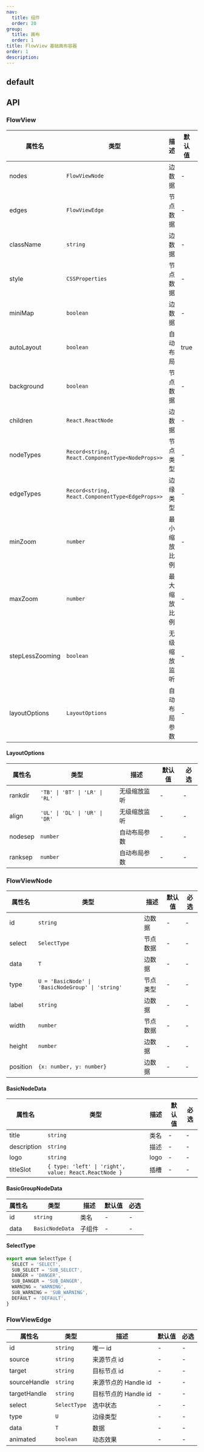```yaml
---
nav:
  title: 组件
  order: 20
group:
  title: 画布
  order: 1
title: FlowView 基础画布容器
order: 1
description:
---
```


## default

<code src="./demos/ProFlowDemo.tsx"></code>

## API

### FlowView

| 属性名             | 类型                                               | 描述     | 默认值  | 必选 |
| --------------- | ------------------------------------------------ | ------ | ---- | -- |
| nodes           | `FlowViewNode`                                   | 边数据    | -    | -  |
| edges           | `FlowViewEdge`                                   | 节点数据   | -    | -  |
| className       | `string`                                         | 边数据    | -    | -  |
| style           | `CSSProperties`                                  | 节点数据   | -    | -  |
| miniMap         | `boolean`                                        | 边数据    | -    | -  |
| autoLayout      | `boolean`                                        | 自动布局   | true | -  |
| background      | `boolean`                                        | 节点数据   | -    | -  |
| children        | `React.ReactNode`                                | 边数据    | -    | -  |
| nodeTypes       | `Record<string, React.ComponentType<NodeProps>>` | 节点类型   | -    | -  |
| edgeTypes       | `Record<string, React.ComponentType<EdgeProps>>` | 边缘类型   | -    | -  |
| minZoom         | `number`                                         | 最小缩放比例 | -    | -  |
| maxZoom         | `number`                                         | 最大缩放比例 | -    | -  |
| stepLessZooming | `boolean`                                        | 无级缩放监听 | -    | -  |
| layoutOptions   | `LayoutOptions`                                  | 自动布局参数 | -    | -  |

#### LayoutOptions

| 属性名     | 类型                             | 描述     | 默认值 | 必选 |
| ------- | ------------------------------ | ------ | --- | -- |
| rankdir | `'TB' \| 'BT' \| 'LR' \| 'RL'` | 无级缩放监听 | -   | -  |
| align   | `'UL' \| 'DL' \| 'UR' \| 'DR'` | 无级缩放监听 | -   | -  |
| nodesep | `number`                       | 自动布局参数 | -   | -  |
| ranksep | `number`                       | 自动布局参数 | -   | -  |

### FlowViewNode

| 属性名      | 类型                                                | 描述   | 默认值 | 必选 |
| -------- | ------------------------------------------------- | ---- | --- | -- |
| id       | `string`                                          | 边数据  | -   | -  |
| select   | `SelectType`                                      | 节点数据 | -   | -  |
| data     | `T`                                               | 边数据  | -   | -  |
| type     | `U = 'BasicNode' \| 'BasicNodeGroup' \| 'string'` | 节点类型 | -   | -  |
| label    | `string`                                          | 边数据  | -   | -  |
| width    | `number`                                          | 节点数据 | -   | -  |
| height   | `number`                                          | 边数据  | -   | -  |
| position | `{x: number, y: number}`                          | 边数据  | -   | -  |

#### BasicNodeData

| 属性名         | 类型                                                    | 描述   | 默认值 | 必选 |
| ----------- | ----------------------------------------------------- | ---- | --- | -- |
| title       | `string`                                              | 类名   | -   | -  |
| description | `string`                                              | 描述   | -   | -  |
| logo        | `string`                                              | logo | -   | -  |
| titleSlot   | `{ type: 'left' \| 'right', value: React.ReactNode }` | 插槽   | -   | -  |

#### BasicGroupNodeData

| 属性名  | 类型              | 描述  | 默认值 | 必选 |
| ---- | --------------- | --- | --- | -- |
| id   | `string`        | 类名  | -   | -  |
| data | `BasicNodeData` | 子组件 | -   | -  |

#### SelectType

```ts
export enum SelectType {
  SELECT = 'SELECT',
  SUB_SELECT = 'SUB_SELECT',
  DANGER = 'DANGER',
  SUB_DANGER = 'SUB_DANGER',
  WARNING = 'WARNING',
  SUB_WARNING = 'SUB_WARNING',
  DEFAULT = 'DEFAULT',
}
```

### FlowViewEdge

| 属性名          | 类型           | 描述              | 默认值 | 必选 |
| ------------ | ------------ | --------------- | --- | -- |
| id           | `string`     | 唯一 id           | -   | -  |
| source       | `string`     | 来源节点 id         | -   | -  |
| target       | `string`     | 目标节点 id         | -   | -  |
| sourceHandle | `string`     | 来源节点的 Handle id | -   | -  |
| targetHandle | `string`     | 目标节点的 Handle id | -   | -  |
| select       | `SelectType` | 选中状态            | -   | -  |
| type         | `U`          | 边缘类型            | -   | -  |
| data         | `T`          | 数据              | -   | -  |
| animated     | `boolean`    | 动态效果            | -   | -  |
